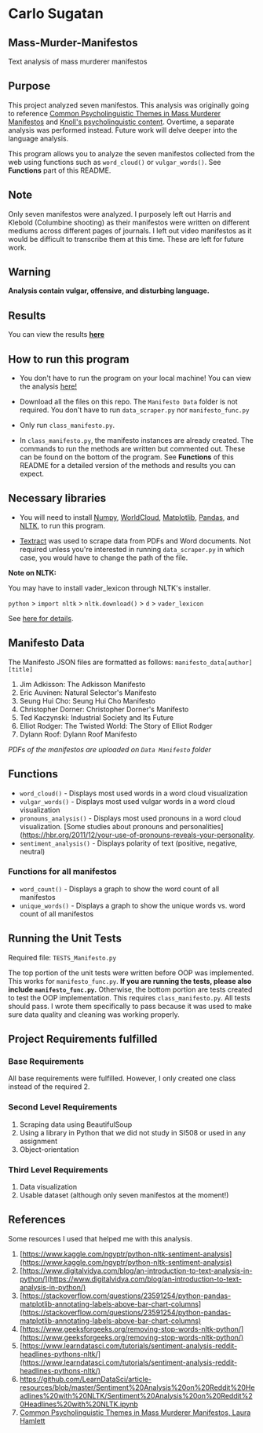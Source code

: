 # Carlo Sugatan

## Mass-Murder-Manifestos
Text analysis of mass murderer manifestos

## Purpose
This project analyzed seven manifestos. This analysis was originally going to reference [Common Psycholinguistic Themes in Mass Murderer Manifestos](https://scholarworks.waldenu.edu/cgi/viewcontent.cgi?article=4596&context=dissertations) and [Knoll's psycholinguistic content](https://www.ncbi.nlm.nih.gov/pubmed/23107562). Overtime, a separate analysis was performed instead. Future work will delve deeper into the language analysis.

This program allows you to analyze the seven manifestos collected from the web using functions such as `word_cloud()` or `vulgar_words()`. See **Functions** part of this README.

## Note
Only seven manifestos were analyzed. I purposely left out Harris and Klebold (Columbine shooting) as their manifestos were written on different mediums across different pages of journals. I left out video manifestos as it would be difficult to transcribe them at this time. These are left for future work.


## Warning
**Analysis contain vulgar, offensive, and disturbing language.**

## Results
You can view the results **[here](https://github.com/carlosugatan/Mass-Murder-Manifestos/blob/master/Final%20Project%20Functions.ipynb)**

## How to run this program
- You don't have to run the program on your local machine! You can view the analysis [here!](https://github.com/carlosugatan/Mass-Murder-Manifestos/blob/master/Final%20Project%20Functions.ipynb)

- Download all the files on this repo. The `Manifesto Data` folder is not required. You don't have to run `data_scraper.py` nor `manifesto_func.py`
- Only run `class_manifesto.py`.
- In `class_manifesto.py`, the manifesto instances are already created. The commands to run the methods are written but commented out. These can be found on the bottom of the program. See **Functions** of this README for a detailed version of the methods and results you can expect.

## Necessary libraries
- You will need to install [Numpy](https://www.scipy.org/install.html), [WorldCloud](https://github.com/amueller/word_cloud), [Matplotlib](https://matplotlib.org/users/installing.html), [Pandas](https://pandas.pydata.org/getpandas.html), and [NLTK](https://www.nltk.org/install.html), to run this program.

- [Textract](https://textract.readthedocs.io/en/stable/) was used to scrape data from PDFs and Word documents. Not required unless you're interested in running `data_scraper.py` in which case, you would have to change the path of the file.

**Note on NLTK:**

You may have to install vader_lexicon through NLTK's installer.

`python` > `import nltk` > `nltk.download()` > `d` > `vader_lexicon`

See [here for details](https://stackoverflow.com/questions/43546593/error-message-with-nltk-sentiment-vader-in-python).

## Manifesto Data
The Manifesto JSON files are formatted as follows:
`manifesto_data[author][title]`
1. Jim Adkisson: The Adkisson Manifesto
2. Eric Auvinen: Natural Selector's Manifesto
3. Seung Hui Cho: Seung Hui Cho Manifesto
4. Christopher Dorner: Christopher Dorner's Manifesto
5. Ted Kaczynski: Industrial Society and Its Future
6. Elliot Rodger: The Twisted World: The Story of Elliot Rodger
7. Dylann Roof: Dylann Roof Manifesto

_PDFs of the manifestos are uploaded on `Data Manifesto` folder_

## Functions
- `word_cloud()` - Displays most used words in a word cloud visualization
- `vulgar_words()` - Displays most used vulgar words in a word cloud visualization
- `pronouns_analysis()` - Displays most used pronouns in a word cloud visualization. [Some studies about pronouns and personalities](https://hbr.org/2011/12/your-use-of-pronouns-reveals-your-personality.
- `sentiment_analysis()` - Displays polarity of text (positive, negative, neutral)

### Functions for all manifestos
- `word_count()` - Displays a graph to show the word count of all manifestos
- `unique_words()` - Displays a graph to show the unique words vs. word count of all manifestos

## Running the Unit Tests
Required file: `TESTS_Manifesto.py`

The top portion of the unit tests were written before OOP was implemented. This works for `manifesto_func.py`. **If you are running the tests, please also include `manifesto_func.py`.** Otherwise, the bottom portion are tests created to test the OOP implementation. This requires `class_manifesto.py`. All tests should pass. I wrote them specifically to pass because it was used to make sure data quality and cleaning was working properly.

## Project Requirements fulfilled
### Base Requirements
All base requirements were fulfilled. However, I only created one class instead of the required 2.

### Second Level Requirements
1. Scraping data using BeautifulSoup
2. Using a library in Python that we did not study in SI508 or used in any assignment
3. Object-orientation

### Third Level Requirements
1. Data visualization
2. Usable dataset (although only seven manifestos at the moment!)

## References
Some resources I used that helped me with this analysis.
1. [https://www.kaggle.com/ngyptr/python-nltk-sentiment-analysis](https://www.kaggle.com/ngyptr/python-nltk-sentiment-analysis)
2. [https://www.digitalvidya.com/blog/an-introduction-to-text-analysis-in-python/](https://www.digitalvidya.com/blog/an-introduction-to-text-analysis-in-python/)
3. [https://stackoverflow.com/questions/23591254/python-pandas-matplotlib-annotating-labels-above-bar-chart-columns](https://stackoverflow.com/questions/23591254/python-pandas-matplotlib-annotating-labels-above-bar-chart-columns)
4. [https://www.geeksforgeeks.org/removing-stop-words-nltk-python/](https://www.geeksforgeeks.org/removing-stop-words-nltk-python/)
5. [https://www.learndatasci.com/tutorials/sentiment-analysis-reddit-headlines-pythons-nltk/](https://www.learndatasci.com/tutorials/sentiment-analysis-reddit-headlines-pythons-nltk/)
6. [https://github.com/LearnDataSci/article-resources/blob/master/Sentiment%20Analysis%20on%20Reddit%20Headlines%20with%20NLTK/Sentiment%20Analysis%20on%20Reddit%20Headlines%20with%20NLTK.ipynb
](https://github.com/LearnDataSci/article-resources/blob/master/Sentiment%20Analysis%20on%20Reddit%20Headlines%20with%20NLTK/Sentiment%20Analysis%20on%20Reddit%20Headlines%20with%20NLTK.ipynb
)
7. [Common Psycholinguistic Themes in Mass Murderer Manifestos, Laura Hamlett](https://scholarworks.waldenu.edu/cgi/viewcontent.cgi?article=4596&context=dissertations)
